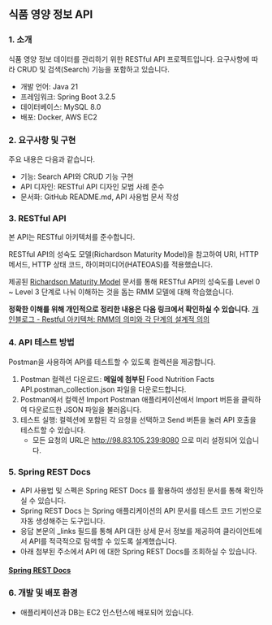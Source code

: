 ## 식품 영양 정보 API
### 1. 소개
식품 영양 정보 데이터를 관리하기 위한 RESTful API 프로젝트입니다. 
요구사항에 따라 CRUD 및 검색(Search) 기능을 포함하고 있습니다. 
* 개발 언어: Java 21
* 프레임워크: Spring Boot 3.2.5
* 데이터베이스: MySQL 8.0
* 배포: Docker, AWS EC2

### 2. 요구사항 및 구현
주요 내용은 다음과 같습니다.
* 기능: Search API와 CRUD 기능 구현
* API 디자인: RESTful API 디자인 모범 사례 준수
* 문서화: GitHub README.md, API 사용법 문서 작성

### 3. RESTful API 
본 API는 RESTful 아키텍처를 준수합니다.

RESTful API의 성숙도 모델(Richardson Maturity Model)을 참고하여 URI, HTTP 메서드, HTTP 상태 코드, 하이퍼미디어(HATEOAS)를 적용했습니다.

제공된 [Richardson Maturity Model](https://martinfowler.com/articles/richardsonMaturityModel.html) 문서를 통해 RESTful API의 성숙도를 Level 0 ~ Level 3 단계로 나눠 이해하는 것을 돕는 RMM 모델에 대해 학습했습니다.

**정확한 이해를 위해 개인적으로 정리한 내용은 다음 링크에서 확인하실 수 있습니다.**
[개인블로그 - Restful 아키텍쳐: RMM의 의미와 각 단계의 설계적 의의](https://feelfreetothink.tistory.com/250)

### 4. API 테스트 방법
Postman을 사용하여 API를 테스트할 수 있도록 컬렉션을 제공합니다.
1. Postman 컬렉션 다운로드: **메일에 첨부된** Food Nutrition Facts API.postman_collection.json 파일을 다운로드합니다.
2. Postman에서 컬렉션 Import Postman 애플리케이션에서 Import 버튼을 클릭하여 다운로드한 JSON 파일을 불러옵니다.
3. 테스트 실행: 컬렉션에 포함된 각 요청을 선택하고 Send 버튼을 눌러 API 호출을 테스트할 수 있습니다.
   - 모든 요청의 URL은 http://98.83.105.239:8080 으로 미리 설정되어 있습니다.

### 5. Spring REST Docs
* API 사용법 및 스펙은 Spring REST Docs 를 활용하여 생성된 문서를 통해 확인하실 수 있습니다. 
* Spring REST Docs 는 Spring 애플리케이션의 API 문서를 테스트 코드 기반으로 자동 생성해주는 도구입니다.
* 응답 본문의 _links 필드를 통해 API 대한 상세 문서 정보를 제공하여 클라이언트에서 API를 적극적으로 탐색할 수 있도록 설계했습니다.
* 아래 첨부된 주소에서 API 에 대한 Spring REST Docs를 조회하실 수 있습니다. 
#### [Spring REST Docs](http://98.83.105.239:8080/docs/index.html)

### 6. 개발 및 배포 환경
* 애플리케이션과 DB는 EC2 인스턴스에 배포되어 있습니다.







